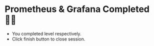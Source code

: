 # Prometheus & Grafana Completed 👏🏻

- You completed level respectively.
- Click finish button to close session.
